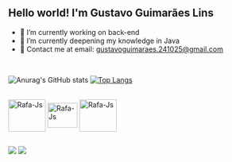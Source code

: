 ## Hello world! I'm Gustavo Guimarães Lins

- 🔭 I’m currently working on back-end
- 🌱 I’m currently deepening my knowledge in Java
- 📩 Contact me at email: gustavoguimaraes.241025@gmail.com

<br>

![Anurag's GitHub stats](https://github-readme-stats.vercel.app/api?username=gustavoglins&show_icons=true&theme=dark)
[![Top Langs](https://github-readme-stats.vercel.app/api/top-langs/?username=gustavoglins&show_icons=true&theme=dark)](https://github.com/gustavoglins/github-readme-stats)


<div style="display: inline_block"><br>
  <img align="center" alt="Rafa-Js" height="65" width="75" src="https://cdn.jsdelivr.net/gh/devicons/devicon@latest/icons/java/java-original.svg">
  <img align="center" alt="Rafa-Js" height="50" width="60" src="https://cdn.jsdelivr.net/gh/devicons/devicon@latest/icons/spring/spring-original.svg">
  <img align="center" alt="Rafa-Js" height="65" width="75" src="https://cdn.jsdelivr.net/gh/devicons/devicon@latest/icons/hibernate/hibernate-original-wordmark.svg">
</div>

##

<div> 
  <a href="mailto:gustavoguimaraes.241025@gmail.com"><img src="https://img.shields.io/badge/-Gmail-%23333?style=for-the-badge&logo=gmail&logoColor=white" target="_blank"></a>
  <a href="https://www.linkedin.com/in/gustavoglins/" target="_blank"><img src="https://img.shields.io/badge/-LinkedIn-%230077B5?style=for-the-badge&logo=linkedin&logoColor=white" target="_blank"></a> 
</div>

